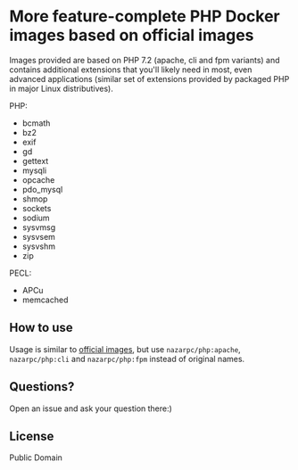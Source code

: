 # More feature-complete PHP Docker images based on official images
Images provided are based on PHP 7.2 (apache, cli and fpm variants) and contains additional extensions that you'll likely need in most, even advanced applications (similar set of extensions provided by packaged PHP in major Linux distributives).

PHP:
* bcmath
* bz2
* exif
* gd
* gettext
* mysqli
* opcache
* pdo_mysql
* shmop
* sockets
* sodium
* sysvmsg
* sysvsem
* sysvshm
* zip

PECL:
* APCu
* memcached

## How to use
Usage is similar to [official images](https://registry.hub.docker.com/_/php/), but use `nazarpc/php:apache`, `nazarpc/php:cli` and `nazarpc/php:fpm` instead of original names.

## Questions?
Open an issue and ask your question there:)

## License
Public Domain
